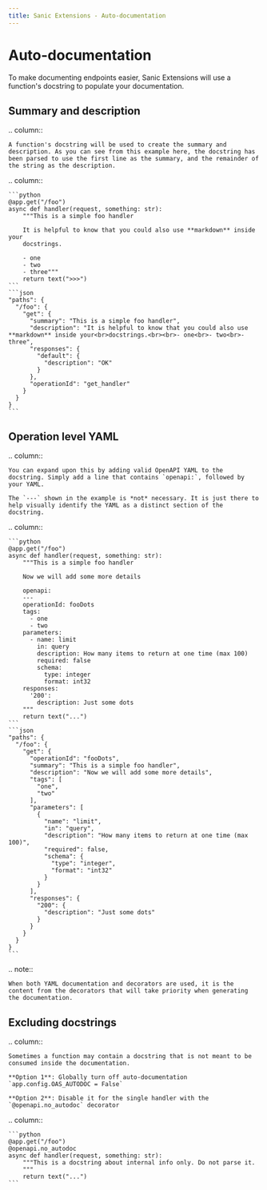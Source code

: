 ```yaml
---
title: Sanic Extensions - Auto-documentation
---
```


# Auto-documentation

To make documenting endpoints easier, Sanic Extensions will use a function's docstring to populate your documentation.

## Summary and description

.. column::

```
A function's docstring will be used to create the summary and description. As you can see from this example here, the docstring has been parsed to use the first line as the summary, and the remainder of the string as the description.
```

.. column::

````
```python
@app.get("/foo")
async def handler(request, something: str):
    """This is a simple foo handler

    It is helpful to know that you could also use **markdown** inside your
    docstrings.

    - one
    - two
    - three"""
    return text(">>>")
```
```json
"paths": {
  "/foo": {
    "get": {
      "summary": "This is a simple foo handler",
      "description": "It is helpful to know that you could also use **markdown** inside your<br>docstrings.<br><br>- one<br>- two<br>- three",
      "responses": {
        "default": {
          "description": "OK"
        }
      },
      "operationId": "get_handler"
    }
  }
}
```
````

## Operation level YAML

.. column::

```
You can expand upon this by adding valid OpenAPI YAML to the docstring. Simply add a line that contains `openapi:`, followed by your YAML. 

The `---` shown in the example is *not* necessary. It is just there to help visually identify the YAML as a distinct section of the docstring.
```

.. column::

````
```python
@app.get("/foo")
async def handler(request, something: str):
    """This is a simple foo handler

    Now we will add some more details

    openapi:
    ---
    operationId: fooDots
    tags:
      - one
      - two
    parameters:
      - name: limit
        in: query
        description: How many items to return at one time (max 100)
        required: false
        schema:
          type: integer
          format: int32
    responses:
      '200':
        description: Just some dots
    """
    return text("...")
```
```json
"paths": {
  "/foo": {
    "get": {
      "operationId": "fooDots",
      "summary": "This is a simple foo handler",
      "description": "Now we will add some more details",
      "tags": [
        "one",
        "two"
      ],
      "parameters": [
        {
          "name": "limit",
          "in": "query",
          "description": "How many items to return at one time (max 100)",
          "required": false,
          "schema": {
            "type": "integer",
            "format": "int32"
          }
        }
      ],
      "responses": {
        "200": {
          "description": "Just some dots"
        }
      }
    }
  }
}
```
````

.. note::

```
When both YAML documentation and decorators are used, it is the content from the decorators that will take priority when generating the documentation.
```

## Excluding docstrings

.. column::

```
Sometimes a function may contain a docstring that is not meant to be consumed inside the documentation.

**Option 1**: Globally turn off auto-documentation `app.config.OAS_AUTODOC = False`

**Option 2**: Disable it for the single handler with the `@openapi.no_autodoc` decorator
```

.. column::

````
```python
@app.get("/foo")
@openapi.no_autodoc
async def handler(request, something: str):
    """This is a docstring about internal info only. Do not parse it.
    """
    return text("...")
```
````

